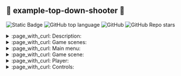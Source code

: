 ## :dvd: example-top-down-shooter :dvd:

![Static Badge](https://img.shields.io/badge/communicationnode-communicationnode)
![GitHub top language](https://img.shields.io/github/languages/top/communicationnode/top-down-shooter)
![GitHub](https://img.shields.io/github/license/communicationnode/top-down-shooter)
![GitHub Repo stars](https://img.shields.io/github/stars/communicationnode/top-down-shooter)

<details><summary>:page_with_curl: Description:</summary>

> ![](readme-screenshots/show.gif) </br>
> The purpose of this test task is to create a Top Down shooter in which the player controls a character and can move around the map, shooting at enemies, using various weapons, and picking up bonuses. </br>
> The goal of the game is to score as many points as possible before dying. </br>
> The high score value should be saved between game sessions. </br>
> The balance of this gameplay does not matter. </br>
</details>

<details><summary>:page_with_curl: Game scenes:</summary>
  
> There should be two game scenes:
> * menu scene; </br>
> * game scene.
</details>

<details><summary>:page_with_curl: Main menu:</summary>
  
> ![](readme-screenshots/main-menu.png) </br>
> On the main screen there are: </br>
> * “start” button, which launches the game scene; </br>
> * the maximum number of points scored by the player. </br>

</details>

<details><summary>:page_with_curl: Game scene:</summary>
  
> ![](readme-screenshots/game-scene.png) </br>
> Top view. </br>
> In the upper left corner there should be a button to exit to the main menu. </br>
> The number of points scored in the current gaming session should be displayed at the top center. </br>
</details>

<details><summary>:page_with_curl: Player:</summary>
  
> The player is initially positioned in the center of the map. </br>
> The player can walk. </br>
>The player can shoot. </br>
> When shooting, the player turns in the direction of shooting not instantly, but with a certain angular velocity, in the nearest direction. </br>

</details>

<details><summary>:page_with_curl: Controls:</summary>
  
> ### Management </br>
> movement: ```WASD```; </br>
> shooting: ```Left mouse button | Right mouse button```. </br>
> ### Player options: </br>
> movement speed: 4 units per second; </br>
> Turning speed: 180 degrees per second. </br>
> The player can pick up different bonuses that give him weapons or temporary enhancements. </br>
</details>
